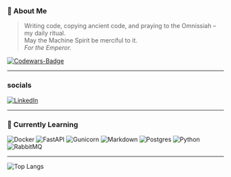 ### 🔧 About Me
> Writing code, copying ancient code, and praying to the Omnissiah – my daily ritual.   
> May the Machine Spirit be merciful to it.  
> *For the Emperor.*

[![Codewars-Badge](https://www.codewars.com/users/FladChris/badges/micro)](https://www.codewars.com/users/FladChris)

---
### socials
[![LinkedIn](https://img.shields.io/badge/LinkedIn-%230077B5.svg?logo=linkedin&logoColor=white)](https://linkedin.com/in/christian-fladung-735217202) 

---
### 🧠 Currently Learning

![Docker](https://img.shields.io/badge/docker-%230db7ed.svg?style=plastic&logo=docker&logoColor=white)
![FastAPI](https://img.shields.io/badge/FastAPI-005571?style=plastic&logo=fastapi)
![Gunicorn](https://img.shields.io/badge/gunicorn-%298729.svg?style=plastic&logo=gunicorn&logoColor=white)
![Markdown](https://img.shields.io/badge/markdown-%23000000.svg?style=plastic&logo=markdown&logoColor=white)
![Postgres](https://img.shields.io/badge/postgres-%23316192.svg?style=plastic&logo=postgresql&logoColor=white)
![Python](https://img.shields.io/badge/python-3670A0?style=plastic&logo=python&logoColor=ffdd54)
![RabbitMQ](https://img.shields.io/badge/rabbitmq-FF6600?style=plastic&logo=rabbitmq&logoColor=white)

---
![Top Langs](https://github-readme-stats-fladchris-projects.vercel.app/api/top-langs/?username=FladChris&theme=dark&hide_border=true&include_all_commits=true&count_private=true&layout=compact)




<!-- Proudly created with GPRM ( https://gprm.itsvg.in ) -->
<!-- 
![](https://github-readme-stats.vercel.app/api/top-langs/?username=FladChris&theme=dark&hide_border=true&include_all_commits=true&count_private=false&layout=compact)
![C#](https://img.shields.io/badge/c%23-%23239120.svg?style=plastic&logo=csharp&logoColor=white)
![HTML5](https://img.shields.io/badge/html5-%23E34F26.svg?style=plastic&logo=html5&logoColor=white)
![CSS3](https://img.shields.io/badge/css3-%231572B6.svg?style=plastic&logo=css3&logoColor=white)
![PHP](https://img.shields.io/badge/php-%23777BB4.svg?style=plastic&logo=php&logoColor=white)
![MySQL](https://img.shields.io/badge/mysql-%2300000f.svg?style=plastic&logo=mysql&logoColor=white)
![Flask](https://img.shields.io/badge/flask-%23000.svg?style=plastic&logo=flask&logoColor=white)
![SQLite](https://img.shields.io/badge/sqlite-%2307405e.svg?style=plastic&logo=sqlite&logoColor=white)
-->
